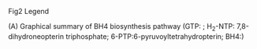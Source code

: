 Fig2 Legend

(A) Graphical summary of BH4 biosynthesis pathway (GTP: ; H<sub>2</sub>-NTP: 7,8-dihydroneopterin triphosphate; 6-PTP:6-pyruvoyltetrahydropterin; BH4:)